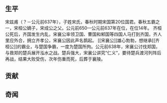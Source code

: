 ## 生平
宋兹甫（？－公元前637年），子姓宋氏，春秋时期宋国第20位国君。春秋五霸之一，宋桓公嫡子，宋成公之父。公元前650—公元前637年在位，在位14年。
齐桓公死后，齐国发生内乱，宋襄公率领卫国、曹国和邾国等四国人马打到齐国，齐人里应外合，拥立齐孝公，宋襄公因此声名鹊起。
[[宋襄公]]雄心勃勃，想继承[[齐桓公]]的霸业，与楚国争霸，一度为楚国所拘。公元前638年，宋襄公讨伐郑国，与救郑的楚兵展开泓水之战。楚兵强大，宋襄公讲究“仁义”，要待楚兵渡河列阵后再战，结果大败受伤，次年伤重而死，后葬于襄陵。
## 贡献

## 奇闻
